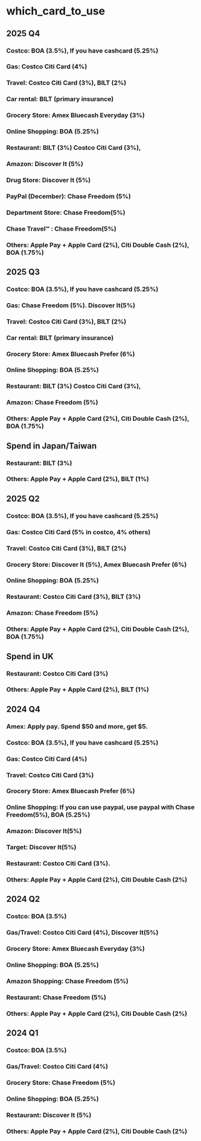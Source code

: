 # which_card_to_use
## 2025 Q4
### Costco: BOA (3.5%), If you have cashcard (5.25%)
### Gas: Costco Citi Card (4%)
### Travel: Costco Citi Card (3%), BILT (2%)
### Car rental: BILT (primary insurance)
### Grocery Store: Amex Bluecash Everyday (3%)
### Online Shopping: BOA (5.25%)
### Restaurant: BILT (3%) Costco Citi Card (3%),
### Amazon: Discover It (5%)
### Drug Store: Discover It (5%)
### PayPal (December): Chase Freedom (5%)
### Department Store: Chase Freedom(5%)
### Chase Travel℠	: Chase Freedom(5%)
### Others: Apple Pay + Apple Card (2%), Citi Double Cash (2%), BOA (1.75%)

## 2025 Q3
### Costco: BOA (3.5%), If you have cashcard (5.25%)
### Gas: Chase Freedom (5%). Discover It(5%)
### Travel: Costco Citi Card (3%), BILT (2%)
### Car rental: BILT (primary insurance)
### Grocery Store: Amex Bluecash Prefer (6%)
### Online Shopping: BOA (5.25%)
### Restaurant: BILT (3%) Costco Citi Card (3%),
### Amazon: Chase Freedom (5%)
### Others: Apple Pay + Apple Card (2%), Citi Double Cash (2%), BOA (1.75%)

## Spend in Japan/Taiwan
### Restaurant: BILT (3%)
### Others: Apple Pay + Apple Card (2%), BILT (1%) 

## 2025 Q2
### Costco: BOA (3.5%), If you have cashcard (5.25%)
### Gas: Costco Citi Card (5% in costco, 4% others)
### Travel: Costco Citi Card (3%), BILT (2%)
### Grocery Store: Discover It (5%), Amex Bluecash Prefer (6%)
### Online Shopping: BOA (5.25%)
### Restaurant: Costco Citi Card (3%), BILT (3%)
### Amazon: Chase Freedom (5%)
### Others: Apple Pay + Apple Card (2%), Citi Double Cash (2%), BOA (1.75%)

## Spend in UK
### Restaurant: Costco Citi Card (3%)
### Others: Apple Pay + Apple Card (2%), BILT (1%)

## 2024 Q4
### Amex: Apply pay. Spend $50 and more, get $5.
### Costco: BOA (3.5%), If you have cashcard (5.25%)
### Gas: Costco Citi Card (4%)
### Travel: Costco Citi Card (3%)
### Grocery Store: Amex Bluecash Prefer (6%)
### Online Shopping: If you can use paypal, use paypal with Chase Freedom(5%), BOA (5.25%)
### Amazon: Discover It(5%)
### Target: Discover It(5%)
### Restaurant: Costco Citi Card (3%).
### Others: Apple Pay + Apple Card (2%), Citi Double Cash (2%)



## 2024 Q2
### Costco: BOA (3.5%)
### Gas/Travel: Costco Citi Card (4%), Discover It(5%)
### Grocery Store: Amex Bluecash Everyday (3%)
### Online Shopping: BOA (5.25%)
### Amazon Shopping: Chase Freedom (5%)
### Restaurant: Chase Freedom (5%)
### Others: Apple Pay + Apple Card (2%), Citi Double Cash (2%)

## 2024 Q1
### Costco: BOA (3.5%)
### Gas/Travel: Costco Citi Card (4%)
### Grocery Store: Chase Freedom (5%)
### Online Shopping: BOA (5.25%)
### Restaurant: Discover It (5%)
### Others: Apple Pay + Apple Card (2%), Citi Double Cash (2%)
